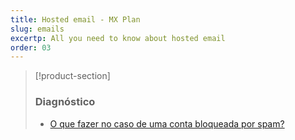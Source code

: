 ```yaml
---
title: Hosted email - MX Plan
slug: emails
excertp: All you need to know about hosted email
order: 03
---
```


> [!product-section]
>
> ### Diagnóstico
>
> - [O que fazer no caso de uma conta bloqueada por spam?](https://docs.ovh.com/pt/microsoft-collaborative-solutions/bloqueado-por-spam/)
>
